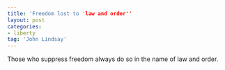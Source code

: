 ```yaml
---
title: 'Freedom lost to 'law and order''
layout: post
categories:
- liberty
tag: 'John Lindsay'
---
```


Those who suppress freedom always do so in the name of law and order.